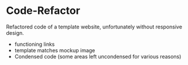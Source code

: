 # Code-Refactor
Refactored code of a template website, unfortunately without responsive design. 

* functioning links
* template matches mockup image
* Condensed code (some areas left uncondensed for various reasons)



